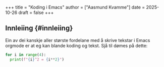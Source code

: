 +++
title = "Koding i Emacs"
author = ["Aasmund Kvamme"]
date = 2025-10-26
draft = false
+++

## Innleiing {#innleiing}

Ein av dei kanskje aller største fordelane med å skrive tekstar i Emacs orgmode er at eg kan blande koding og tekst. Sjå til dømes på dette:

```python
for i in range(4):
  print(f"{i}^2 = {i**2}")
```
